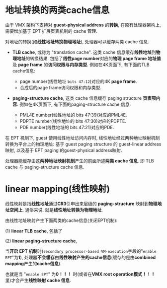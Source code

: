 
# 地址转换的两类cache信息

由于 VMX 架构下支持对 **guest-physical address** 的**转换**, 在原有处理器架构上, 需要增加基于 EPT 扩展页表机制的 cache 管理.

对地址的转换(如**线性地址转换物理地址**), 处理器可以缓存两类 cache 信息.

- **TLB cache**, 或称为 "translation cache". 这类 cache 信息缓存**线性地址**到**物理地址**的转换结果. 包括了**线性page number**对应的**物理 page frame 地址值**及 **page frame** 的**访问权限与内存类型**. 例如在4K页面下, 有下面的TLB cache信息:
    - page number(线性地址 `bits 47:12`)对应的4K **page frame**.
    - 合成后的page frame访问权限和内存类型.

- **paging-structure cache**, 这类 cache 信息缓存 paging structure **页表项内容**. 例如在4K页面下, 有下面的paging-structure cache 信息:
    - PML4E number(线性地址的 bits 47:39)对应的PML4E.
    - PDPTE number(线性地址的 bits 47:30)对应的PDPTE.
    - PDE number(线性地址的 bits 47:21)对应的PDE.

在 EPT 机制下, guest 使用线性地址访问内存时, 线性地址经过两种地址映射机制转换为平台上的物理地址: 基于 guest paging structure 的 guest-linear address 映射, 以及基于 EPT paging 的guest-physical address映射.

处理器能缓存由这**两种地址映射机制**产生的前面所述**两类 cache 信息**. 即 TLB cache 与 paging-structure cache 信息.

# linear mapping(线性映射)

线性映射是指**线性地址**通过**CR3**引申出来层级的 **paging-structure** 映射到**物理地址空间上**. 通俗来说, 就是**线性地址转换为物理地址**.

由线性地址映射产生下面两类的cache信息(关闭EPT机制):

(1) **linear TLB cache**, 包括了

(2) **linear paging-structure cache**,


当**开启 EPT 机制**时(`secondary processor-based VM-execution`字段的"`enable EPT`"为**1**), 处理器**不会缓存**由**线性映射产生的cache信息**(缓存的是由**combined mapping**产生的**cache信息**).

也就是当 "`enable EPT`" 为**0！！！** 时(或者在**VMX root operation模式！！！** 里)才会产生**线性映射 cache 信息**.
